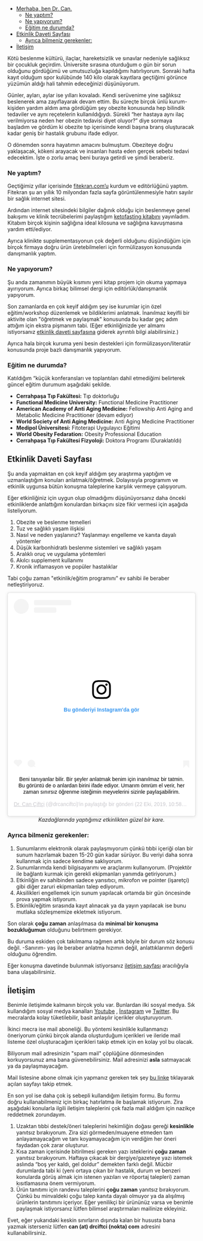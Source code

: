 - [Merhaba, ben Dr. Can.](#merhaba--ben-dr-can)
    + [Ne yaptım?](#ne-yaptım)
    + [Ne yapıyorum?](#ne-yapıyorum?)
    + [Eğitim ne durumda?](#eğitim-ne-durumda)
- [Etkinlik Daveti Sayfası](#etkinlik-daveti-sayfası)
    + [Ayrıca bilmeniz gerekenler:](#ayrıca-bilmeniz-gerekenler)
- [İletişim](#iletişim)

Kötü beslenme kültürü, ilaçlar, hareketsizlik ve sınavlar nedeniyle sağlıksız bir çocukluk geçirdim. Üniversite sırasına oturduğum o gün bir sorun olduğunu gördüğümü ve umutsuzluğa kapıldığımı hatırlıyorum. Sonraki hafta kayıt olduğum spor kulübünde 140 kilo olarak kayıtlara geçtiğimi görünce yüzümün aldığı hali tahmin edeceğinizi düşünüyorum.

Günler, ayları, aylar ise yılları kovaladı. Kendi serüvenime yine sağlıksız beslenerek ama zayıflayarak devam ettim. Bu süreçte birçok ünlü kurum-kişiden yardım aldım ama gördüğüm şey obezite konusunda hep bilindik tedaviler ve aynı reçetelerin kullanıldığıydı. Sürekli “her hastaya aynı ilaç verilmiyorsa neden her obezin tedavisi diyet oluyor?” diye sormaya başladım ve gördüm ki obezite tıp içerisinde kendi başına branş oluşturacak kadar geniş bir hastalık grubunu ifade ediyor.

O dönemden sonra hayatımın amacını bulmuştum. Obeziteye doğru yaklaşacak, kökeni arayacak ve insanları hasta eden gerçek sebebi tedavi edecektim. İşte o zorlu amaç beni buraya getirdi ve şimdi beraberiz.

### Ne yaptım?

Geçtiğimiz yıllar içerisinde [fitekran.com’u](http://fitekran.com/) kurdum ve editörlüğünü yaptım. Fitekran şu an yıllık 10 milyondan fazla sayfa görüntülenmesiyle hatırı sayılır bir sağlık internet sitesi.

Ardından internet sitesindeki bilgiler dağınık olduğu için beslenmeye genel bakışımı ve klinik tecrübelerimi paylaştığım [ketofasting kitabını](https://www.amazon.com.tr/Ketofasting-Ketojenik-Beslenme-Aral%C4%B1kl%C4%B1-Oru%C3%A7/dp/6050962960) yayınladım. Kitabım birçok kişinin sağlığına ideal kilosuna ve sağlığına kavuşmasına yardım etti/ediyor.

Ayrıca klinikte supplementasyonun çok değerli olduğunu düşündüğüm için birçok firmaya doğru ürün üretebilmeleri için formülizasyon konusunda danışmanlık yaptım.

### Ne yapıyorum?

Şu anda zamanımın büyük kısmını yeni kitap projem için okuma yapmaya ayırıyorum. Ayrıca birkaç bilimsel dergi için editörlük/danışmanlık yapıyorum.

Son zamanlarda en çok keyif aldığım şey ise kurumlar için özel eğitim/workshop düzenlemek ve bildiklerimi anlatmak. İnanılmaz keyifli bir aktivite olan "öğretmek ve paylaşmak" konusunda bu kadar geç adım attığım için ekstra pişmanım tabi. (Eğer etkinliğinizde yer almamı istiyorsanız [etkinlik daveti sayfasına](#etkinlik-daveti-sayfası) giderek ayrıntılı bilgi alabilirsiniz.)

Ayrıca hala birçok kuruma yeni besin destekleri için formülizasyon/literatür konusunda proje bazlı danışmanlık yapıyorum.

### Eğitim ne durumda?

Katıldığım “küçük konferansları ve toplantıları dahil etmediğimi belirterek güncel eğitim durumum aşağıdaki şekilde.

- **Cerrahpaşa Tıp Fakültesi:** Tıp doktorluğu
- **Functional Medicine University:** Functional Medicine Practitioner
- **American Academy of Anti Aging Medicine:** Fellowship Anti Aging and Metabolic Medicine Practitioner (devam ediyor)
- **World Society of Anti Aging Medicine:** Anti Aging Medicine Practitioner
- **Medipol Üniversitesi:** Fitoterapi Uygulayıcı Eğitimi
- **World Obesity Fedaration:** Obesity Professional Education
- **Cerrahpaşa Tıp Fakültesi Fizyoloji:** Doktora Programı (Duraklatıldı)

## Etkinlik Daveti Sayfası

Şu anda yapmaktan en çok keyif aldığım şey araştırma yaptığım ve uzmanlaştığım konuları anlatmak/öğretmek. Dolayısıyla programım ve etkinlik uygunsa bütün konuşma taleplerine karşılık vermeye çalışıyorum.

Eğer etkinliğiniz için uygun olup olmadığımı düşünüyorsanız daha önceki etkinliklerde anlattığım konulardan birkaçını size fikir vermesi için aşağıda listeliyorum.

1. Obezite ve beslenme temelleri
2. Tuz ve sağlıklı yaşam ilişkisi
3. Nasıl ve neden yaşlanırız? Yaşlanmayı engelleme ve kanıta dayalı yöntemler
4. Düşük karbonhidratlı beslenme sistemleri ve sağlıklı yaşam
5. Aralıklı oruç ve uygulama yöntemleri
6. Akılcı supplement kullanımı
7. Kronik inflamasyon ve popüler hastalıklar

Tabi çoğu zaman "etkinlik/eğitim programını" ev sahibi ile beraber netleştiriyoruz.

<center><blockquote class="instagram-media" data-instgrm-captioned data-instgrm-permalink="https://www.instagram.com/p/B37gEmcgfNs/?utm_source=ig_embed&amp;utm_campaign=loading" data-instgrm-version="12" style=" background:#FFF; border:0; border-radius:3px; box-shadow:0 0 1px 0 rgba(0,0,0,0.5),0 1px 10px 0 rgba(0,0,0,0.15); margin: 1px; max-width:540px; min-width:326px; padding:0; width:99.375%; width:-webkit-calc(100% - 2px); width:calc(100% - 2px);"><div style="padding:16px;"> <a href="https://www.instagram.com/p/B37gEmcgfNs/?utm_source=ig_embed&amp;utm_campaign=loading" style=" background:#FFFFFF; line-height:0; padding:0 0; text-align:center; text-decoration:none; width:100%;" target="_blank"> <div style=" display: flex; flex-direction: row; align-items: center;"> <div style="background-color: #F4F4F4; border-radius: 50%; flex-grow: 0; height: 40px; margin-right: 14px; width: 40px;"></div> <div style="display: flex; flex-direction: column; flex-grow: 1; justify-content: center;"> <div style=" background-color: #F4F4F4; border-radius: 4px; flex-grow: 0; height: 14px; margin-bottom: 6px; width: 100px;"></div> <div style=" background-color: #F4F4F4; border-radius: 4px; flex-grow: 0; height: 14px; width: 60px;"></div></div></div><div style="padding: 19% 0;"></div> <div style="display:block; height:50px; margin:0 auto 12px; width:50px;"><svg width="50px" height="50px" viewBox="0 0 60 60" version="1.1" xmlns="https://www.w3.org/2000/svg" xmlns:xlink="https://www.w3.org/1999/xlink"><g stroke="none" stroke-width="1" fill="none" fill-rule="evenodd"><g transform="translate(-511.000000, -20.000000)" fill="#000000"><g><path d="M556.869,30.41 C554.814,30.41 553.148,32.076 553.148,34.131 C553.148,36.186 554.814,37.852 556.869,37.852 C558.924,37.852 560.59,36.186 560.59,34.131 C560.59,32.076 558.924,30.41 556.869,30.41 M541,60.657 C535.114,60.657 530.342,55.887 530.342,50 C530.342,44.114 535.114,39.342 541,39.342 C546.887,39.342 551.658,44.114 551.658,50 C551.658,55.887 546.887,60.657 541,60.657 M541,33.886 C532.1,33.886 524.886,41.1 524.886,50 C524.886,58.899 532.1,66.113 541,66.113 C549.9,66.113 557.115,58.899 557.115,50 C557.115,41.1 549.9,33.886 541,33.886 M565.378,62.101 C565.244,65.022 564.756,66.606 564.346,67.663 C563.803,69.06 563.154,70.057 562.106,71.106 C561.058,72.155 560.06,72.803 558.662,73.347 C557.607,73.757 556.021,74.244 553.102,74.378 C549.944,74.521 548.997,74.552 541,74.552 C533.003,74.552 532.056,74.521 528.898,74.378 C525.979,74.244 524.393,73.757 523.338,73.347 C521.94,72.803 520.942,72.155 519.894,71.106 C518.846,70.057 518.197,69.06 517.654,67.663 C517.244,66.606 516.755,65.022 516.623,62.101 C516.479,58.943 516.448,57.996 516.448,50 C516.448,42.003 516.479,41.056 516.623,37.899 C516.755,34.978 517.244,33.391 517.654,32.338 C518.197,30.938 518.846,29.942 519.894,28.894 C520.942,27.846 521.94,27.196 523.338,26.654 C524.393,26.244 525.979,25.756 528.898,25.623 C532.057,25.479 533.004,25.448 541,25.448 C548.997,25.448 549.943,25.479 553.102,25.623 C556.021,25.756 557.607,26.244 558.662,26.654 C560.06,27.196 561.058,27.846 562.106,28.894 C563.154,29.942 563.803,30.938 564.346,32.338 C564.756,33.391 565.244,34.978 565.378,37.899 C565.522,41.056 565.552,42.003 565.552,50 C565.552,57.996 565.522,58.943 565.378,62.101 M570.82,37.631 C570.674,34.438 570.167,32.258 569.425,30.349 C568.659,28.377 567.633,26.702 565.965,25.035 C564.297,23.368 562.623,22.342 560.652,21.575 C558.743,20.834 556.562,20.326 553.369,20.18 C550.169,20.033 549.148,20 541,20 C532.853,20 531.831,20.033 528.631,20.18 C525.438,20.326 523.257,20.834 521.349,21.575 C519.376,22.342 517.703,23.368 516.035,25.035 C514.368,26.702 513.342,28.377 512.574,30.349 C511.834,32.258 511.326,34.438 511.181,37.631 C511.035,40.831 511,41.851 511,50 C511,58.147 511.035,59.17 511.181,62.369 C511.326,65.562 511.834,67.743 512.574,69.651 C513.342,71.625 514.368,73.296 516.035,74.965 C517.703,76.634 519.376,77.658 521.349,78.425 C523.257,79.167 525.438,79.673 528.631,79.82 C531.831,79.965 532.853,80.001 541,80.001 C549.148,80.001 550.169,79.965 553.369,79.82 C556.562,79.673 558.743,79.167 560.652,78.425 C562.623,77.658 564.297,76.634 565.965,74.965 C567.633,73.296 568.659,71.625 569.425,69.651 C570.167,67.743 570.674,65.562 570.82,62.369 C570.966,59.17 571,58.147 571,50 C571,41.851 570.966,40.831 570.82,37.631"></path></g></g></g></svg></div><div style="padding-top: 8px;"> <div style=" color:#3897f0; font-family:Arial,sans-serif; font-size:14px; font-style:normal; font-weight:550; line-height:18px;"> Bu gönderiyi Instagram&#39;da gör</div></div><div style="padding: 12.5% 0;"></div> <div style="display: flex; flex-direction: row; margin-bottom: 14px; align-items: center;"><div> <div style="background-color: #F4F4F4; border-radius: 50%; height: 12.5px; width: 12.5px; transform: translateX(0px) translateY(7px);"></div> <div style="background-color: #F4F4F4; height: 12.5px; transform: rotate(-45deg) translateX(3px) translateY(1px); width: 12.5px; flex-grow: 0; margin-right: 14px; margin-left: 2px;"></div> <div style="background-color: #F4F4F4; border-radius: 50%; height: 12.5px; width: 12.5px; transform: translateX(9px) translateY(-18px);"></div></div><div style="margin-left: 8px;"> <div style=" background-color: #F4F4F4; border-radius: 50%; flex-grow: 0; height: 20px; width: 20px;"></div> <div style=" width: 0; height: 0; border-top: 2px solid transparent; border-left: 6px solid #f4f4f4; border-bottom: 2px solid transparent; transform: translateX(16px) translateY(-4px) rotate(30deg)"></div></div><div style="margin-left: auto;"> <div style=" width: 0px; border-top: 8px solid #F4F4F4; border-right: 8px solid transparent; transform: translateY(16px);"></div> <div style=" background-color: #F4F4F4; flex-grow: 0; height: 12px; width: 16px; transform: translateY(-4px);"></div> <div style=" width: 0; height: 0; border-top: 8px solid #F4F4F4; border-left: 8px solid transparent; transform: translateY(-4px) translateX(8px);"></div></div></div></a> <p style=" margin:8px 0 0 0; padding:0 4px;"> <a href="https://www.instagram.com/p/B37gEmcgfNs/?utm_source=ig_embed&amp;utm_campaign=loading" style=" color:#000; font-family:Arial,sans-serif; font-size:14px; font-style:normal; font-weight:normal; line-height:17px; text-decoration:none; word-wrap:break-word;" target="_blank">Beni tanıyanlar bilir. Bir şeyler anlatmak benim için inanılmaz bir tatmin. Bu görüntü de o anlardan birini ifade ediyor. Umarım ömrüm el verir, her zaman sınırsız öğrenme isteğimin meyvelerini sizinle paylaşabilirim.</a></p> <p style=" color:#c9c8cd; font-family:Arial,sans-serif; font-size:14px; line-height:17px; margin-bottom:0; margin-top:8px; overflow:hidden; padding:8px 0 7px; text-align:center; text-overflow:ellipsis; white-space:nowrap;"><a href="https://www.instagram.com/drcanciftci/?utm_source=ig_embed&amp;utm_campaign=loading" style=" color:#c9c8cd; font-family:Arial,sans-serif; font-size:14px; font-style:normal; font-weight:normal; line-height:17px;" target="_blank"> Dr. Can Çiftçi</a> (@drcanciftci)&#39;in paylaştığı bir gönderi (<time style=" font-family:Arial,sans-serif; font-size:14px; line-height:17px;" datetime="2019-10-22T17:58:22+00:00">22 Eki, 2019, 10:58öö PDT</time>)</p></div></blockquote> <script async src="//www.instagram.com/embed.js"></script>
<em>Kazdağlarında yaptığımız etkinlikten güzel bir kare.</em></center>

### Ayrıca bilmeniz gerekenler:

1. Sunumlarımı elektronik olarak paylaşmıyorum çünkü tıbbi içeriği olan bir sunum hazırlamak bazen 15-20 gün kadar sürüyor. Bu veriyi daha sonra kullanmak için sadece kendime saklıyorum.
2. Sunumlarımda kendi bilgisayarımı ve araçlarımı kullanıyorum. (Projektör ile bağlantı kurmak için gerekli ekipmanları yanımda getiriyorum.)
3. Etkinliğin ev sahibinden sadece yansıtıcı, mikrofon ve pointer (işaretçi) gibi diğer zaruri ekipmanları talep ediyorum.
4. Aksilikleri engellemek için sunum yapılacak ortamda bir gün öncesinde prova yapmak istiyorum.
5. Etkinlik/eğitim sırasında kayıt alınacak ya da yayın yapılacak ise bunu mutlaka sözleşmemize ekletmek istiyorum.

Son olarak **çoğu zaman** anlaşılmasa da **minimal bir konuşma bozukluğumun** olduğunu belirtmem gerekiyor.

Bu duruma eskiden çok takılmama rağmen artık böyle bir durum söz konusu değil. -Sanırım- yaş ile beraber anlatma hızımın değil, anlattıklarımın değerli olduğunu öğrendim.

Eğer konuşma davetinde bulunmak istiyorsanız [iletişim sayfası](#iletişim) aracılığıyla bana ulaşabilirsiniz.

## İletişim

Benimle iletişimde kalmanın birçok yolu var. Bunlardan ilki sosyal medya. Sık kullandığım sosyal medya kanalları [Youtube](https://www.youtube.com/channel/UCaGWT10TnS3vN0lt9Nrq_ww) , [İnstagram](https://www.instagram.com/drcanciftci/?hl=tr) ve [Twitter](https://twitter.com/fitekran). Bu mecralarda kolay tüketilebilir, basit anlaşılır içerikler oluşturuyorum.

İkinci mecra ise mail aboneliği. Bu yöntemi kesinlikle kullanmanızı öneriyorum çünkü birçok alanda oluşturduğum içerikleri ve ileride mail listeme özel oluşturacağım içerikleri takip etmek için en kolay yol bu olacak. 

Biliyorum mail adresinizin "spam mail" çöplüğüne dönmesinden korkuyorsunuz ama bana güvenebilirsiniz. Mail adresinizi **asla** satmayacak ya da paylaşmayacağım.

Mail listesine abone olmak için yapmanız gereken tek şey [bu linke](https://bit.ly/2MrInHS) tıklayarak açılan sayfayı takip etmek.

En son yol ise daha çok iş sebepli kullandığım iletişim formu. Bu formu doğru kullanabilmeniz için birkaç hatırlatma ile başlamak istiyorum. Zira aşağıdaki konularla ilgili iletişim taleplerini çok fazla mail aldığım için nazikçe reddetmek zorundayım.

1. Uzaktan tıbbi destek/öneri taleplerini hekimliğin doğası gereği **kesinlikle** yanıtsız bırakıyorum. Zira sizi görmeden/muayene etmeden tam anlayamayacağım ve tanı koyamayacağım için verdiğim her öneri faydadan çok zarar oluşturur.
2. Kısa zaman içerisinde bitirilmesi gereken yazı isteklerini **çoğu zaman** yanıtsız bırakıyorum. Haftaya çıkacak bir dergiye/gazeteye yazı istemek aslında “boş yer kaldı, gel doldur” demekten farklı değil. Mücbir durumlarda tabi ki (yeni ortaya çıkan bir hastalık, durum ve benzeri konularda görüş almak için istenen yazıları ve röportaj talepleri) zaman kısıtlamasına önem vermiyorum.
3. Ürün tanıtımı için randevu taleplerini **çoğu zaman** yanıtsız bırakıyorum. Çünkü bu minvaldeki çoğu talep kanıta dayalı olmuyor ya da alışılmış ürünlerin tanıtımını içeriyor. Eğer yenilikçi bir ürününüz varsa ve benimle paylaşmak istiyorsanız lütfen bilimsel araştırmaları mailinize ekleyiniz.

Evet, eğer yukarıdaki keskin sınırların dışında kalan bir hususta bana yazmak isterseniz lütfen **can (at) drciftci (nokta) com** adresini kullanabilirsiniz.
